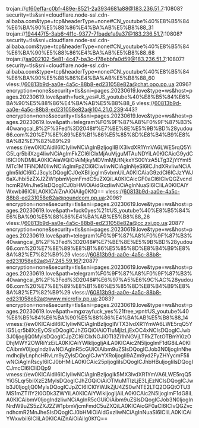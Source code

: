 trojan://cf60effa-c0bf-489e-8521-2a3934681a88@183.236.51.7:10808?security=tls&sni=cloudflare.node-ssl.cdn-alibaba.com&type=tcp&headerType=none#CN_youtube%40%E8%B5%84%E6%BA%90%E5%88%86%E4%BA%AB%E5%B8%88_31
trojan://194447f5-3ab6-4f1c-9377-7fbade1a9a37@183.236.51.7:10808?security=tls&sni=cloudflare.node-ssl.cdn-alibaba.com&type=tcp&headerType=none#CN_youtube%40%E8%B5%84%E6%BA%90%E5%88%86%E4%BA%AB%E5%B8%88_68
trojan://aa002102-5e81-4c47-ba3c-f78ebbfa0d59@183.236.51.7:10807?security=tls&sni=cloudflare.node-ssl.cdn-alibaba.com&type=tcp&headerType=none#CN_youtube%40%E8%B5%84%E6%BA%90%E5%88%86%E4%BA%AB%E5%B8%88_60
vless://60813b9d-aa0e-4a5c-88b8-ed231058e82a@chat.opo.pp.ua:2096?encryption=none&security=tls&sni=pages.20230619.love&type=ws&host=pages.20230619.love&path=fuck_yes#US_youtube%40%E8%B5%84%E6%BA%90%E5%88%86%E4%BA%AB%E5%B8%88_6
vless://60813b9d-aa0e-4a5c-88b8-ed231058e82a@104.21.0.239:443?encryption=none&security=tls&sni=pages.20230619.love&type=ws&host=pages.20230619.love&path=telegram%F0%9F%87%A8%F0%9F%87%B3%40wangcai_8%2F%3Fed%3D2048#%E7%BE%8E%E5%9B%BD%28yudou66.com%20%E7%8E%89%E8%B1%86%E5%85%8D%E8%B4%B9%E8%8A%82%E7%82%B9%29
vmess://ew0KICAidiI6ICIyIiwNCiAgInBzIjogIlBIX3lvdXR1YmVA6LWE5rqQ5YiG5Lqr5biIXzg4IiwNCiAgImFkZCI6ICIxMjAuMjguMTAuNDYiLA0KICAicG9ydCI6ICI0NDMiLA0KICAiaWQiOiAiMjkyMDVmMjUtNjkxYS00YzA5LTg3ZjYtYmI5MTc1MTFiNDM0IiwNCiAgImFpZCI6ICIwIiwNCiAgInNjeSI6ICJhdXRvIiwNCiAgIm5ldCI6ICJ3cyIsDQogICJ0eXBlIjogIm5vbmUiLA0KICAiaG9zdCI6ICJzYWJ6aXJhbi5zZXJ2ZW1pbmVjcmFmdC5uZXQiLA0KICAicGF0aCI6ICIvQGZvcndhcmR2MnJheSIsDQogICJ0bHMiOiAidGxzIiwNCiAgInNuaSI6ICIiLA0KICAiYWxwbiI6ICIiLA0KICAiZnAiOiAiIg0KfQ==
vless://60813b9d-aa0e-4a5c-88b8-ed231058e82a@poundcom.pp.ua:2096?encryption=none&security=tls&sni=pages.20230619.love&type=ws&host=pages.20230619.love&path=fuck0yes%21#US_youtube%40%E8%B5%84%E6%BA%90%E5%88%86%E4%BA%AB%E5%B8%88_26
vless://60813b9d-aa0e-4a5c-88b8-ed231058e82a@cc.zxj.pp.ua:2087?encryption=none&security=tls&sni=pages.20230619.love&type=ws&host=pages.20230619.love&path=telegram%F0%9F%87%A8%F0%9F%87%B3%40wangcai_8%2F%3Fed%3D2048#%E7%BE%8E%E5%9B%BD%28yudou66.com%20%E7%8E%89%E8%B1%86%E5%85%8D%E8%B4%B9%E8%8A%82%E7%82%B9%29
vless://60813b9d-aa0e-4a5c-88b8-ed231058e82a@47.245.59.167:2087?encryption=none&security=tls&sni=pages.20230619.love&type=ws&host=pages.20230619.love&path=telegram%F0%9F%87%A8%F0%9F%87%B3%40wangcai_8%2F%3Fed%3D2048#%E6%97%A5%E6%9C%AC%28yudou66.com%20%E7%8E%89%E8%B1%86%E5%85%8D%E8%B4%B9%E8%8A%82%E7%82%B9%29
vless://60813b9d-aa0e-4a5c-88b8-ed231058e82a@www.microfix.pp.ua:2083?encryption=none&security=tls&sni=pages.20230619.love&type=ws&host=pages.20230619.love&path=mgxrayfuck_yes%21free_vpn#US_youtube%40%E8%B5%84%E6%BA%90%E5%88%86%E4%BA%AB%E5%B8%88_14
vmess://ew0KICAidiI6ICIyIiwNCiAgInBzIjogIlVTX3lvdXR1YmVA6LWE5rqQ5YiG5Lqr5biIXzEyOSIsDQogICJhZGQiOiAiOTIuMjIzLjExOC4xNCIsDQogICJwb3J0IjogIjQ0MyIsDQogICJpZCI6ICIxNGJiOTI3Zi1hNGVjLTRkZTctOTBmYi0zODhjMWY2OWRiYzEiLA0KICAiYWlkIjogIjAiLA0KICAic2N5IjogImF1dG8iLA0KICAibmV0IjogIndzIiwNCiAgInR5cGUiOiAibm9uZSIsDQogICJob3N0IjogInNhemdhcjIyLnphcHRvLm9yZyIsDQogICJwYXRoIjogIi9AZm9yd2FyZHYycmF5IiwNCiAgInRscyI6ICJ0bHMiLA0KICAic25pIjogIiIsDQogICJhbHBuIjogIiIsDQogICJmcCI6ICIiDQp9
vmess://ew0KICAidiI6ICIyIiwNCiAgInBzIjogIk5MX3lvdXR1YmVA6LWE5rqQ5YiG5Lqr5biIXzE2MyIsDQogICJhZGQiOiAiOTMuMTIzLjE3LjEzNCIsDQogICJwb3J0IjogIjQ0MyIsDQogICJpZCI6ICI0YWJkZjU4ZS0wNTE2LTQ2OGQtOTU3MS1mZTI1Y2I0ODk3ZWYiLA0KICAiYWlkIjogIjAiLA0KICAic2N5IjogImF1dG8iLA0KICAibmV0IjogIndzIiwNCiAgInR5cGUiOiAibm9uZSIsDQogICJob3N0IjogInNrdW9uZS5zZXJ2ZW1pbmVjcmFmdC5uZXQiLA0KICAicGF0aCI6ICIvQGZvcndhcmR2MnJheSIsDQogICJ0bHMiOiAidGxzIiwNCiAgInNuaSI6ICIiLA0KICAiYWxwbiI6ICIiLA0KICAiZnAiOiAiIg0KfQ==
